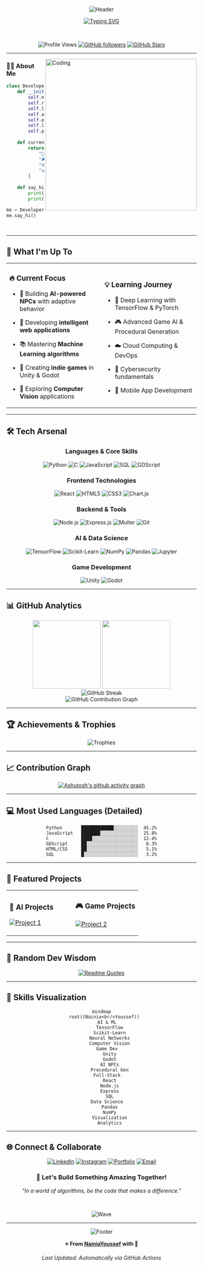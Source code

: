 <div align="center">

![Header](https://capsule-render.vercel.app/api?type=waving&color=gradient&customColorList=6,11,20&height=300&section=header&text=Nainia%20Youssef&fontSize=80&fontColor=fff&animation=fadeIn&fontAlignY=38&desc=AI%20Engineer%20%7C%20Game%20Developer%20%7C%20Data%20Scientist&descAlignY=55&descAlign=50)

</div>

<div align="center">
  
[![Typing SVG](https://readme-typing-svg.demolab.com?font=Fira+Code&weight=600&size=28&duration=3000&pause=1000&color=6366F1&center=true&vCenter=true&multiline=false&repeat=true&width=800&height=100&lines=Building+AI-Powered+Games+%F0%9F%8E%AE;Crafting+Intelligent+Applications+%F0%9F%A4%96;Turning+Data+Into+Insights+%F0%9F%93%8A;Creating+The+Future%2C+One+Line+At+A+Time+%E2%9C%A8)](https://git.io/typing-svg)

<br>

![Profile Views](https://komarev.com/ghpvc/?username=NainiaYoussef&color=6366f1&style=flat-square&label=Profile+Views)
[![GitHub followers](https://img.shields.io/github/followers/NainiaYoussef?label=Followers&style=flat-square&color=8b5cf6)](https://github.com/NainiaYoussef)
[![GitHub Stars](https://img.shields.io/github/stars/NainiaYoussef?label=Stars&style=flat-square&color=a855f7)](https://github.com/NainiaYoussef)

</div>

---

<img align="right" alt="Coding" width="400" src="https://raw.githubusercontent.com/abhisheknaiidu/abhisheknaiidu/master/code.gif">

### 👨‍💻 About Me

```python
class Developer:
    def __init__(self):
        self.name = "Nainia Youssef"
        self.role = "AI & Data Science Student"
        self.location = "Morocco 🇲🇦"
        self.age = 20
        self.education = "AI & Data Science"
        self.languages = ["Python", "C", "JavaScript", "GDScript", "SQL"]
        self.passions = ["AI/ML", "Game Development", "Full-Stack Dev"]
        
    def current_focus(self):
        return [
            "🤖 Machine Learning & Neural Networks",
            "🎮 AI-Driven Game Mechanics",
            "🌐 Full-Stack Web Applications",
            "📊 Data Analysis & Visualization"
        ]
    
    def say_hi(self):
        print("Hey there! I build intelligent systems")
        print("and games that think for themselves 🚀")

me = Developer()
me.say_hi()
```

<br clear="right"/>

---

## 🚀 What I'm Up To

<table>
  <tr>
    <td width="50%">
      
### 🔥 Current Focus

- 🎯 Building **AI-powered NPCs** with adaptive behavior
- 🌟 Developing **intelligent web applications**
- 📚 Mastering **Machine Learning algorithms**
- 🎨 Creating **indie games** in Unity & Godot
- 🔬 Exploring **Computer Vision** applications

    </td>
    <td width="50%">
      
### 💡 Learning Journey

- 🧠 Deep Learning with TensorFlow & PyTorch
- 🎮 Advanced Game AI & Procedural Generation
- ☁️ Cloud Computing & DevOps
- 🔐 Cybersecurity fundamentals
- 📱 Mobile App Development

    </td>
  </tr>
</table>

---

## 🛠️ Tech Arsenal

<div align="center">

### Languages & Core Skills
![Python](https://img.shields.io/badge/Python-3776AB?style=for-the-badge&logo=python&logoColor=white&labelColor=282c34)
![C](https://img.shields.io/badge/C-00599C?style=for-the-badge&logo=c&logoColor=white&labelColor=282c34)
![JavaScript](https://img.shields.io/badge/JavaScript-F7DF1E?style=for-the-badge&logo=javascript&logoColor=black&labelColor=282c34)
![SQL](https://img.shields.io/badge/SQL-4479A1?style=for-the-badge&logo=mysql&logoColor=white&labelColor=282c34)
![GDScript](https://img.shields.io/badge/GDScript-478CBF?style=for-the-badge&logo=godot-engine&logoColor=white&labelColor=282c34)

### Frontend Technologies
![React](https://img.shields.io/badge/React-61DAFB?style=for-the-badge&logo=react&logoColor=black&labelColor=282c34)
![HTML5](https://img.shields.io/badge/HTML5-E34F26?style=for-the-badge&logo=html5&logoColor=white&labelColor=282c34)
![CSS3](https://img.shields.io/badge/CSS3-1572B6?style=for-the-badge&logo=css3&logoColor=white&labelColor=282c34)
![Chart.js](https://img.shields.io/badge/Chart.js-FF6384?style=for-the-badge&logo=chartdotjs&logoColor=white&labelColor=282c34)

### Backend & Tools
![Node.js](https://img.shields.io/badge/Node.js-339933?style=for-the-badge&logo=nodedotjs&logoColor=white&labelColor=282c34)
![Express.js](https://img.shields.io/badge/Express.js-000000?style=for-the-badge&logo=express&logoColor=white&labelColor=282c34)
![Multer](https://img.shields.io/badge/Multer-FF6C37?style=for-the-badge&logoColor=white&labelColor=282c34)
![Git](https://img.shields.io/badge/Git-F05032?style=for-the-badge&logo=git&logoColor=white&labelColor=282c34)

### AI & Data Science
![TensorFlow](https://img.shields.io/badge/TensorFlow-FF6F00?style=for-the-badge&logo=tensorflow&logoColor=white&labelColor=282c34)
![Scikit-Learn](https://img.shields.io/badge/Scikit_Learn-F7931E?style=for-the-badge&logo=scikit-learn&logoColor=white&labelColor=282c34)
![NumPy](https://img.shields.io/badge/NumPy-013243?style=for-the-badge&logo=numpy&logoColor=white&labelColor=282c34)
![Pandas](https://img.shields.io/badge/Pandas-150458?style=for-the-badge&logo=pandas&logoColor=white&labelColor=282c34)
![Jupyter](https://img.shields.io/badge/Jupyter-F37626?style=for-the-badge&logo=jupyter&logoColor=white&labelColor=282c34)

### Game Development
![Unity](https://img.shields.io/badge/Unity-FFFFFF?style=for-the-badge&logo=unity&logoColor=black&labelColor=282c34)
![Godot](https://img.shields.io/badge/Godot-478CBF?style=for-the-badge&logo=godot-engine&logoColor=white&labelColor=282c34)

</div>

---

## 📊 GitHub Analytics

<div align="center">
  <img height="180em" src="https://github-readme-stats.vercel.app/api?username=NainiaYoussef&show_icons=true&theme=tokyonight&include_all_commits=true&count_private=true&hide_border=true&bg_color=0d1117&title_color=6366f1&icon_color=8b5cf6&text_color=c9d1d9&rank_icon=github"/>
  <img height="180em" src="https://github-readme-stats.vercel.app/api/top-langs/?username=NainiaYoussef&layout=compact&langs_count=8&theme=tokyonight&hide_border=true&bg_color=0d1117&title_color=6366f1&text_color=c9d1d9"/>
</div>

<div align="center">
  <img src="https://github-readme-streak-stats.herokuapp.com/?user=NainiaYoussef&theme=tokyonight&hide_border=true&background=0d1117&ring=6366f1&fire=8b5cf6&currStreakLabel=a855f7" alt="GitHub Streak"/>
</div>

<div align="center">
  <img src="https://github-profile-summary-cards.vercel.app/api/cards/profile-details?username=NainiaYoussef&theme=tokyonight" alt="GitHub Contribution Graph"/>
</div>

---

## 🏆 Achievements & Trophies

<div align="center">
  
![Trophies](https://github-profile-trophy.vercel.app/?username=NainiaYoussef&theme=tokyonight&no-frame=true&no-bg=true&margin-w=10&margin-h=10&column=7)

</div>

---

## 📈 Contribution Graph

<div align="center">

[![Ashutosh's github activity graph](https://github-readme-activity-graph.vercel.app/graph?username=NainiaYoussef&bg_color=0d1117&color=6366f1&line=8b5cf6&point=a855f7&area=true&hide_border=true)](https://github.com/ashutosh00710/github-readme-activity-graph)

</div>

---

## 💻 Most Used Languages (Detailed)

<div align="center">

<!--START_SECTION:waka-->
```text
Python       ████████████░░░░░░░░░  45.2%
JavaScript   ███████░░░░░░░░░░░░░░  25.8%
C            ████░░░░░░░░░░░░░░░░░  12.4%
GDScript     ██░░░░░░░░░░░░░░░░░░░   8.3%
HTML/CSS     ██░░░░░░░░░░░░░░░░░░░   5.1%
SQL          █░░░░░░░░░░░░░░░░░░░░   3.2%
```
<!--END_SECTION:waka-->

</div>

---

## 🎯 Featured Projects

<div align="center">

<table>
<tr>
<td width="50%">

### 🤖 AI Projects
[![Project 1](https://github-readme-stats.vercel.app/api/pin/?username=NainiaYoussef&repo=ai-project&theme=tokyonight&hide_border=true&bg_color=0d1117&title_color=6366f1&icon_color=8b5cf6)](https://github.com/NainiaYoussef)

</td>
<td width="50%">

### 🎮 Game Projects
[![Project 2](https://github-readme-stats.vercel.app/api/pin/?username=NainiaYoussef&repo=game-project&theme=tokyonight&hide_border=true&bg_color=0d1117&title_color=6366f1&icon_color=8b5cf6)](https://github.com/NainiaYoussef)

</td>
</tr>
</table>

</div>

---

## 🌟 Random Dev Wisdom

<div align="center">

[![Readme Quotes](https://quotes-github-readme.vercel.app/api?type=horizontal&theme=tokyonight&quote=The+best+way+to+predict+the+future+is+to+invent+it.&author=Alan+Kay)](https://github.com/piyushsuthar/github-readme-quotes)

</div>

---

## 🎨 Skills Visualization

<div align="center">

```mermaid
mindmap
  root((Nainia<br/>Youssef))
    AI & ML
      TensorFlow
      Scikit-Learn
      Neural Networks
      Computer Vision
    Game Dev
      Unity
      Godot
      AI NPCs
      Procedural Gen
    Full-Stack
      React
      Node.js
      Express
      SQL
    Data Science
      Pandas
      NumPy
      Visualization
      Analytics
```

</div>

---

## 🌐 Connect & Collaborate

<div align="center">

[![LinkedIn](https://img.shields.io/badge/LinkedIn-0077B5?style=for-the-badge&logo=linkedin&logoColor=white)](https://linkedin.com/in/nainia-youssef)
[![Instagram](https://img.shields.io/badge/Instagram-E4405F?style=for-the-badge&logo=instagram&logoColor=white)](https://instagram.com/nainia.youssef)
[![Portfolio](https://img.shields.io/badge/Portfolio-000000?style=for-the-badge&logo=About.me&logoColor=white)](#)
[![Email](https://img.shields.io/badge/Email-D14836?style=for-the-badge&logo=gmail&logoColor=white)](mailto:your.email@example.com)

</div>

<div align="center">
  
### 💬 Let's Build Something Amazing Together!

*"In a world of algorithms, be the code that makes a difference."*

<br>

![Wave](https://raw.githubusercontent.com/mayhemantt/mayhemantt/Update/svg/Bottom.svg)

</div>

---

<div align="center">

![Footer](https://capsule-render.vercel.app/api?type=waving&color=gradient&customColorList=6,11,20&height=120&section=footer&animation=fadeIn)

**⭐ From [NainiaYoussef](https://github.com/NainiaYoussef) with 💜**

*Last Updated: Automatically via GitHub Actions*

</div>
